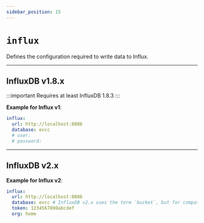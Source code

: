 ```yaml
---
sidebar_position: 15
---
```


# `influx`

Defines the configuration required to write data to Influx.

---

## InfluxDB v1.8.x

:::important
Requires at least InfluxDB 1.8.3
:::

**Example for Influx v1**:

```yaml
influx:
  url: http://localhost:8086
  database: evcc
  # user:
  # password:
```

---

## InfluxDB v2.x

**Example for Influx v2**:

```yaml
influx:
  url: http://localhost:8086
  database: evcc # InfluxDB v2.x uses the term `bucket`, but for compatibility, it's still named `database` here
  token: 1234567890abcdef
  org: home
```
